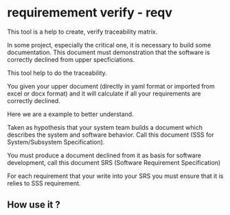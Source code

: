 
# requiremement verify - reqv

This tool is a help to create, verify traceability matrix.

In some project, especially the critical one, it is necessary to build some documentation.
This document must demonstration that the software is correctly declined from upper specficiations.

This tool help to do the traceability.

You given your upper document (directly in yaml format or imported from excel or docx format) and it 
will calculate if all your requirements are correctly declined.

Here we are a example to better understand.

Taken as hypothesis that your system team builds a document which describes the system and software behavior.
Call this document (SSS for System/Subsystem Specification).

You must produce a document declined from it as basis for software development, call this document SRS (Software 
Requirement Specification)

For each requirement that your write into your SRS you must ensure that it is relies to SSS requirement.


## How use it ?


